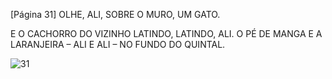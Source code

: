 [Página 31]
OLHE, ALI,
SOBRE O MURO,
UM GATO.

E O CACHORRO DO VIZINHO LATINDO, LATINDO, ALI.
O PÉ DE MANGA E A LARANJEIRA – ALI E ALI – NO FUNDO DO QUINTAL.

![31](./img/page_31-01.jpg)
